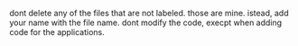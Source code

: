 dont delete any of the files that are not labeled. those are mine. istead, add your name with the file name. 
dont modify the code, execpt when adding code for the applications.
